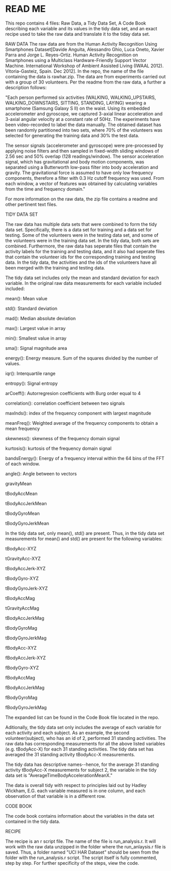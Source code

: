 READ ME
=======

This repo contains 4 files: Raw Data, a Tidy Data Set, A Code Book describing each variable and its values in the tidy data set, and an exact recipe used to take the raw data and translate it to the tiday data set.

RAW DATA
The raw data are from the Human Activity Recognition Using Smartphones Dataset[Davide Anguita, Alessandro Ghio, Luca Oneto, Xavier Parra and Jorge L. Reyes-Ortiz. Human Activity Recognition on Smartphones using a Multiclass Hardware-Friendly Support Vector Machine. International Workshop of Ambient Assisted Living (IWAAL 2012). Vitoria-Gasteiz, Spain. Dec 2012].  In the repo, the name of the file containing the data is rawhar.zip.   The data are from experiments carried out with a group of 30 volunteers.  Per the readme from the raw data, a further a description follows: 

 "Each person performed six activities (WALKING, WALKING_UPSTAIRS, WALKING_DOWNSTAIRS, SITTING, STANDING, LAYING) wearing a smartphone (Samsung Galaxy S II) on the waist. Using its embedded accelerometer and gyroscope, we captured 3-axial linear acceleration and 3-axial angular velocity at a constant rate of 50Hz. The experiments have been video-recorded to label the data manually. The obtained dataset has been randomly partitioned into two sets, where 70% of the volunteers was selected for generating the training data and 30% the test data. 

The sensor signals (accelerometer and gyroscope) were pre-processed by applying noise filters and then sampled in fixed-width sliding windows of 2.56 sec and 50% overlap (128 readings/window). The sensor acceleration signal, which has gravitational and body motion components, was separated using a Butterworth low-pass filter into body acceleration and gravity. The gravitational force is assumed to have only low frequency components, therefore a filter with 0.3 Hz cutoff frequency was used. From each window, a vector of features was obtained by calculating variables from the time and frequency domain."

For more information on the raw data, the zip file contains a readme and other pertinent text files.

TIDY DATA SET

The raw data has multiple data sets that were combined to form the tidy data set.  Specifically, there is a data set for training and a data set for testing.  Some of the volunteers were in the testing data set, and some of the volunteers were in the training data set.  In the tidy data, both sets are combined.   Furthermore, the raw data has seperate files that contain the activity labels for the training and testing data, and it also had seperate files that contain the volunteer ids for the corresponding training and testing data.  In the tidy data, the activities and the ids of the volunteers have all been merged with the training and testing data. 

The tidy data set includes only the mean and standard deviation for each variable.    In the original raw data measurements for each variable included included:

mean(): Mean value

std(): Standard deviation

mad(): Median absolute deviation 

max(): Largest value in array

min(): Smallest value in array

sma(): Signal magnitude area

energy(): Energy measure. Sum of the squares divided by the number of values. 

iqr(): Interquartile range 

entropy(): Signal entropy

arCoeff(): Autorregresion coefficients with Burg order equal to 4

correlation(): correlation coefficient between two signals

maxInds(): index of the frequency component with largest magnitude

meanFreq(): Weighted average of the frequency components to obtain a mean frequency

skewness(): skewness of the frequency domain signal 

kurtosis(): kurtosis of the frequency domain signal 

bandsEnergy(): Energy of a frequency interval within the 64 bins of the FFT of each window.

angle(): Angle between to vectors

gravityMean

tBodyAccMean

tBodyAccJerkMean

tBodyGyroMean

tBodyGyroJerkMean

In the tidy data set, only mean(), std() are present.  Thus, in the tidy data set measurements for mean() and std() are present for the following variables:


tBodyAcc-XYZ 

tGravityAcc-XYZ

tBodyAccJerk-XYZ

tBodyGyro-XYZ

tBodyGyroJerk-XYZ

tBodyAccMag

tGravityAccMag

tBodyAccJerkMag

tBodyGyroMag

tBodyGyroJerkMag

fBodyAcc-XYZ

fBodyAccJerk-XYZ

fBodyGyro-XYZ

fBodyAccMag

fBodyAccJerkMag

fBodyGyroMag

fBodyGyroJerkMag


The expanded list can be found in the Code Book file located in the repo.

Aditionally, the tidy data set only includes the average of each variable for each activity and each subject.   As an example, the second volunteer(subject), who has an id of 2, performed 31 standing activities.  The raw data has corresponding measurements for all the above listed variables (e.g. tBodyAcc-X) for each 31 standing activities.  The tidy data set has averaged the 31 standing activity tBodyAcc-X measurements. 

The tidy data has descriptive names--hence, for the average 31 standing activity tBodyAcc-X measurements for subject 2, the variable in the tidy data set is "AverageTimeBodyAccelerationMeanX."

The data is overall tidy with respect to principles laid out by Hadley Wickham, E.G. each variable measured is in one column, and each observation of that variable is in a different row.  

CODE BOOK

The code book contains information about the variables in the data set contained in the tidy data.

RECIPE

The recipe is an r script file.  The name of the file is run_analysis.r.   It will work with the raw data unzipped in the folder where the run_anlaysis.r file is saved.  Thus, a folder named "UCI HAR Dataset" should be seen from the folder with the run_analysis.r script.  The script itself is fully commented, step by step.  For further specificity of the steps, view the code.  
